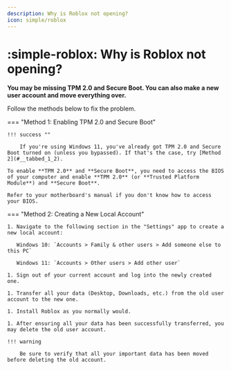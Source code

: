 ```yaml
---
description: Why is Roblox not opening?
icon: simple/roblox
---
```


# :simple-roblox: Why is Roblox not opening?

**You may be missing TPM 2.0 and Secure Boot. You can also make a new user account and move everything over.**

Follow the methods below to fix the problem.

=== "Method 1: Enabling TPM 2.0 and Secure Boot"

    !!! success ""

        If you're using Windows 11, you've already got TPM 2.0 and Secure Boot turned on (unless you bypassed). If that's the case, try [Method 2](#__tabbed_1_2).

    To enable **TPM 2.0** and **Secure Boot**, you need to access the BIOS of your computer and enable **TPM 2.0** (or **Trusted Platform Module**) and **Secure Boot**.

    Refer to your motherboard's manual if you don't know how to access your BIOS.

=== "Method 2: Creating a New Local Account"

    1. Navigate to the following section in the "Settings" app to create a new local account:

       Windows 10: `Accounts > Family & other users > Add someone else to this PC`
    
       Windows 11: `Accounts > Other users > Add other user`

    1. Sign out of your current account and log into the newly created one.

    1. Transfer all your data (Desktop, Downloads, etc.) from the old user account to the new one.

    1. Install Roblox as you normally would.

    1. After ensuring all your data has been successfully transferred, you may delete the old user account.

    !!! warning

        Be sure to verify that all your important data has been moved before deleting the old account.
